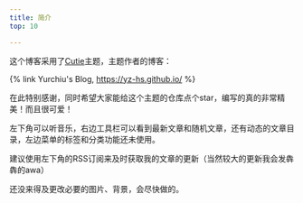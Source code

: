```yaml
---
title: 简介
top: 10

---
```


这个博客采用了[Cutie](https://github.com/yz-hs/cutie)主题，主题作者的博客：

{% link Yurchiu's Blog, https://yz-hs.github.io/ %}

<!--more-->

在此特别感谢，同时希望大家能给这个主题的仓库点个star，编写的真的非常精美！而且很可爱！

左下角可以听音乐，右边工具栏可以看到最新文章和随机文章，还有动态的文章目录，左边菜单的标签和分类功能还未使用。

建议使用左下角的RSS订阅来及时获取我的文章的更新（当然较大的更新我会发犇犇的awa）

还没来得及更改必要的图片、背景，会尽快做的。